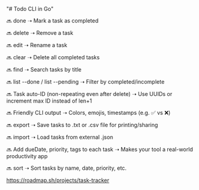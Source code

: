 "# Todo CLI in Go" 

🔜 done <id>
➝ Mark a task as completed

🔜 delete <id>
➝ Remove a task

🔜 edit <id> <new title>
➝ Rename a task

🔜 clear
➝ Delete all completed tasks

🔜 find <keyword>
➝ Search tasks by title

🔜 list --done / list --pending
➝ Filter by completed/incomplete

🔜 Task auto-ID (non-repeating even after delete)
➝ Use UUIDs or increment max ID instead of len+1

🔜 Friendly CLI output
➝ Colors, emojis, timestamps (e.g. ✅ vs ❌)

🔜 export
➝ Save tasks to .txt or .csv file for printing/sharing

🔜 import
➝ Load tasks from external .json

🔜 Add dueDate, priority, tags to each task
➝ Makes your tool a real-world productivity app

🔜 sort
➝ Sort tasks by name, date, priority, etc.

https://roadmap.sh/projects/task-tracker